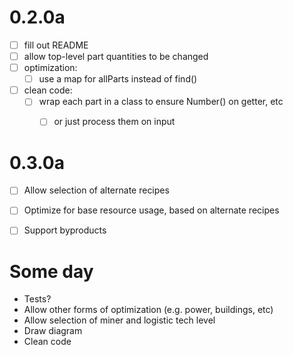 

# 0.2.0a
- [ ] fill out README
- [ ] allow top-level part quantities to be changed
- [ ] optimization:
  - [ ] use a map for allParts instead of find()
- [ ] clean code:
  - [ ] wrap each part in a class to ensure Number() on getter, etc
    - [ ] or just process them on input


# 0.3.0a
- [ ] Allow selection of alternate recipes
- [ ] Optimize for base resource usage, based on alternate recipes
- [ ] Support byproducts


# Some day
- Tests?
- Allow other forms of optimization (e.g. power, buildings, etc)
- Allow selection of miner and logistic tech level
- Draw diagram
- Clean code
